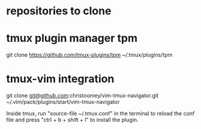 # repositories to clone

# tmux plugin manager tpm
git clone https://github.com/tmux-plugins/tpm ~/.tmux/plugins/tpm

# tmux-vim integration
git clone git@github.com:christoomey/vim-tmux-navigator.git ~/.vim/pack/plugins/start/vim-tmux-navigator

Inside tmux, run "source-file ~/.tmux.conf" in the terminal to reload the conf file and press "ctrl + b + shift + I" to install the plugin.
